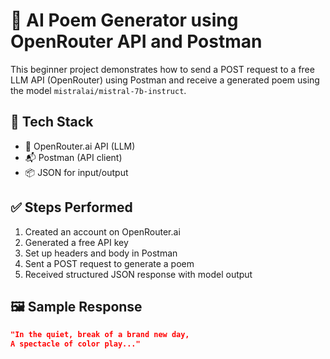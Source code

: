 # 💬 AI Poem Generator using OpenRouter API and Postman

This beginner project demonstrates how to send a POST request to a free LLM API (OpenRouter) using Postman and receive a generated poem using the model `mistralai/mistral-7b-instruct`.

## 🚀 Tech Stack
- 🧠 OpenRouter.ai API (LLM)
- 📬 Postman (API client)
- 📦 JSON for input/output

## ✅ Steps Performed
1. Created an account on OpenRouter.ai
2. Generated a free API key
3. Set up headers and body in Postman
4. Sent a POST request to generate a poem
5. Received structured JSON response with model output

## 🖼 Sample Response
```json
"In the quiet, break of a brand new day,
A spectacle of color play..."
